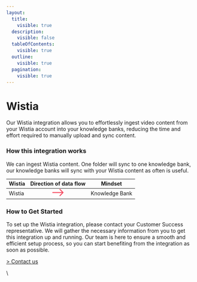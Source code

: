 ```yaml
---
layout:
  title:
    visible: true
  description:
    visible: false
  tableOfContents:
    visible: true
  outline:
    visible: true
  pagination:
    visible: true
---
```


# Wistia

Our Wistia integration allows you to effortlessly ingest video content from your Wistia account into your knowledge banks, reducing the time and effort required to manually upload and sync content.

### How this integration works

We can ingest Wistia content. One folder will sync to one knowledge bank, our knowledge banks will sync with your Wistia content as often is useful.

| Wistia |                                    Direction of data flow                                   | Mindset        |
| ------ | :-----------------------------------------------------------------------------------------: | -------------- |
| Wistia | <img src="../../.gitbook/assets/arrow - left to right (5).png" alt="" data-size="original"> | Knowledge Bank |

### How to Get Started

To set up the Wistia integration, please contact your Customer Success representative. We will gather the necessary information from you to get this integration up and running. Our team is here to ensure a smooth and efficient setup process, so you can start benefiting from the integration as soon as possible.

[> Contact us](https://mindset-ai.atlassian.net/servicedesk/customer/portal/1/group/10/create/41)

\
